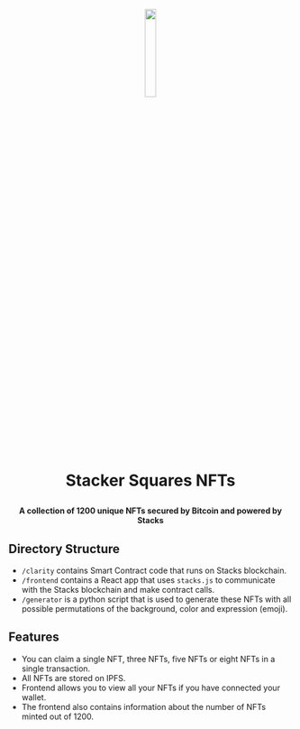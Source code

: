 <p align="center"><img width="20%" src="https://user-images.githubusercontent.com/12075549/195679511-165fc201-369b-4374-97cd-97c4bcdda4ef.png" /></p>
<h1><p align="center">Stacker Squares NFTs</p></h1>
<h4><p align="center">A collection of 1200 unique NFTs secured by Bitcoin and powered by Stacks</p></h4>

<b><h2>Directory Structure</h2></b>
* `/clarity` contains Smart Contract code that runs on Stacks blockchain.
* `/frontend` contains a React app that uses `stacks.js` to communicate with the Stacks blockchain and make contract calls.
* `/generator` is a python script that is used to generate these NFTs with all possible permutations of the background, color and expression (emoji).

<b><h2>Features</h2></b>
* You can claim a single NFT, three NFTs, five NFTs or eight NFTs in a single transaction.
* All NFTs are stored on IPFS.
* Frontend allows you to view all your NFTs if you have connected your wallet.
* The frontend also contains information about the number of NFTs minted out of 1200.
